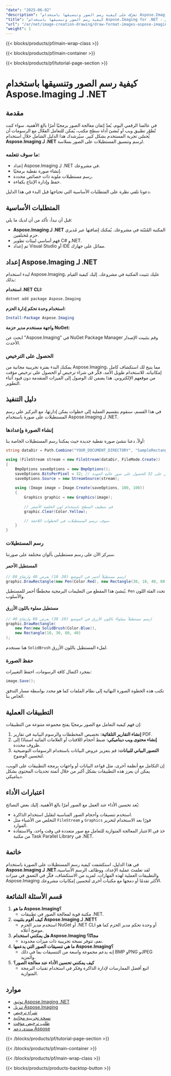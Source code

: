 ```yaml
---
"date": "2025-06-02"
"description": "تعرّف على كيفية رسم الصور وتنسيقها باستخدام Aspose.Imaging لـ .NET. يتناول هذا الدليل إعداد المكتبة، ورسم المستطيلات، وحفظ الصور بكفاءة."
"title": "كيفية رسم الصور وتنسيقها باستخدام Aspose.Imaging for .NET - دليل شامل"
"url": "/ar/net/image-creation-drawing/draw-format-images-aspose-imaging-net/"
"weight": 1
---
```


{{< blocks/products/pf/main-wrap-class >}}

{{< blocks/products/pf/main-container >}}

{{< blocks/products/pf/tutorial-page-section >}}
# كيفية رسم الصور وتنسيقها باستخدام Aspose.Imaging لـ .NET

## مقدمة

في عالمنا الرقمي اليوم، يُعدّ إتقان معالجة الصور برمجيًا أمرًا بالغ الأهمية. سواء كنت تُطوّر تطبيق ويب أو تُنشئ أداة سطح مكتب، يُمكن للتعامل الفعّال مع الرسومات أن يُحسّن تجربة المستخدم بشكل كبير. سيُرشدك هذا الدليل الشامل خلال استخدام **Aspose.Imaging لـ .NET** لرسم وتنسيق المستطيلات على الصور بسلاسة.

### ما سوف تتعلمه:
- إعداد Aspose.Imaging لـ .NET في مشروعك.
- إنشاء صورة نقطية برمجيًا.
- رسم مستطيلات ملونة ذات خصائص محددة.
- حفظ وإدارة الإنتاج بكفاءة.

دعونا نلقي نظرة على المتطلبات الأساسية التي تحتاجها قبل البدء في هذا الدليل.

## المتطلبات الأساسية

قبل أن نبدأ، تأكد من أن لديك ما يلي:
- **Aspose.Imaging لـ .NET** المكتبة المُثبّتة في مشروعك. يُمكنك إضافتها عبر مُديري حزم مُختلفين.
- فهم أساسي لبيئات تطوير C# و.NET.
- تم إعداد Visual Studio أو IDE مماثل على جهازك.

## إعداد Aspose.Imaging لـ .NET

لبدء استخدام Aspose.Imaging، عليك تثبيت المكتبة في مشروعك. إليك كيفية القيام بذلك:

**استخدام .NET CLI:**

```bash
dotnet add package Aspose.Imaging
```

**استخدام وحدة تحكم إدارة الحزم:**

```powershell
Install-Package Aspose.Imaging
```

**واجهة مستخدم مدير حزمة NuGet:**

ابحث عن "Aspose.Imaging" في NuGet Package Manager وقم بتثبيت الإصدار الأحدث.

### الحصول على الترخيص

يمكنك البدء بفترة تجريبية مجانية من Aspose.Imaging، مما يتيح لك استكشاف كامل إمكانياته. للاستخدام طويل الأمد، فكّر في شراء ترخيص أو الحصول على ترخيص مؤقت من موقعهم الإلكتروني. هذا يضمن لك الوصول إلى الميزات المتقدمة دون قيود أثناء التطوير.

## دليل التنفيذ

في هذا القسم، سنقوم بتقسيم العملية إلى خطوات يمكن إدارتها، مع التركيز على رسم المستطيلات على صورة باستخدام Aspose.Imaging لـ .NET.

### إنشاء الصورة وإعدادها

أولاً، دعنا ننشئ صورة نقطية جديدة حيث يمكننا رسم المستطيلات الخاصة بنا:

```csharp
string dataDir = Path.Combine("YOUR_DOCUMENT_DIRECTORY", "SampleRectangle_out.bmp");

using (FileStream stream = new FileStream(dataDir, FileMode.Create))
{
    BmpOptions saveOptions = new BmpOptions();
    saveOptions.BitsPerPixel = 32; // اضبط عدد البتات لكل بكسل على 32 للحصول على صور عالية الجودة
    saveOptions.Source = new StreamSource(stream);
    
    using (Image image = Image.Create(saveOptions, 100, 100)) 
    {
        Graphics graphic = new Graphics(image);
        
        // قم بتنظيف السطح باستخدام لون الخلفية الأصفر
        graphic.Clear(Color.Yellow);

        // سوف نرسم المستطيلات في الخطوات اللاحقة.
    }
}
```

### رسم المستطيلات

سنركز الآن على رسم مستطيلين بألوان مختلفة على صورتنا.

#### المستطيل الأحمر

```csharp
// ارسم مستطيلاً أحمر في الموضع (30، 10) بعرض 40 وارتفاع 80
graphic.DrawRectangle(new Pen(Color.Red), new Rectangle(30, 10, 40, 80));
```

يُنشئ هذا المقطع من التعليمات البرمجية مخططًا أحمر للمستطيل. `Pen` تحدد الفئة اللون والأسلوب.

#### مستطيل مملوء باللون الأزرق

```csharp
// ارسم مستطيلاً مملوءًا باللون الأزرق في الموضع (10، 30) بعرض 80 وارتفاع 40
graphic.DrawRectangle(
    new Pen(new SolidBrush(Color.Blue)),
    new Rectangle(10, 30, 80, 40)
);
```

هنا نستخدم `SolidBrush` لملء المستطيل باللون الأزرق.

### حفظ الصورة

بمجرد اكتمال كافة الرسومات، احفظ التغييرات:

```csharp
image.Save();
```

تكتب هذه الخطوة الصورة النهائية إلى نظام الملفات كما هو محدد بواسطة مسار التدفق الخاص بنا.

## التطبيقات العملية

إن فهم كيفية التعامل مع الصور برمجيًا يفتح مجموعة متنوعة من التطبيقات:
1. **إنشاء التقارير التلقائية:** تخصيص المخططات والرسوم البيانية في تقارير PDF.
2. **إنشاء محتوى ويب ديناميكي:** ضبط أحجام اللافتات أو العلامات المائية استنادًا إلى ظروف محددة.
3. **التصور البياني للبيانات:** قم بتعزيز عروض البيانات باستخدام الرسومات التوضيحية لتحسين الوضوح.

إن التكامل مع أنظمة أخرى، مثل قواعد البيانات أو واجهات برمجة التطبيقات على الويب، يمكن أن يعزز هذه التطبيقات بشكل أكبر من خلال أتمتة تحديثات المحتوى بشكل ديناميكي.

## اعتبارات الأداء

يُعد تحسين الأداء عند العمل مع الصور أمرًا بالغ الأهمية. إليك بعض النصائح:
- استخدم تنسيقات وأحجام الصور المناسبة لتقليل استخدام الذاكرة.
- التخلص من الأشياء مثل `FileStream` و `Graphics` فورًا بعد الاستخدام لتحرير الموارد.
- خذ في الاعتبار المعالجة المتوازية للتعامل مع صور متعددة في وقت واحد، والاستفادة من مكتبة Task Parallel Library في .NET.

## خاتمة

في هذا الدليل، استكشفت كيفية رسم المستطيلات على الصورة باستخدام **Aspose.Imaging لـ .NET**لقد تعلمتَ عملية الإعداد، ووظائف الرسم الأساسية، والتطبيقات العملية لهذه المهارات. لمزيد من الاستكشاف، فكّر في التعمق في ميزات Aspose.Imaging الأكثر تقدمًا أو دمجها مع مكتبات أخرى لتحسين إمكانيات مشروعك.

## قسم الأسئلة الشائعة

1. **ما هو Aspose.Imaging؟**
   - مكتبة قوية لمعالجة الصور في تطبيقات .NET.
2. **كيف أقوم بتثبيت Aspose.Imaging لـ .NET؟**
   - استخدم مدير الحزم NuGet أو .NET CLI أو وحدة تحكم مدير الحزم كما هو موضح أعلاه.
3. **هل يمكنني استخدام Aspose.Imaging مجانًا؟**
   - نعم، تتوفر نسخة تجريبية ذات ميزات محدودة.
4. **ما هي تنسيقات الصور التي يدعمها Aspose.Imaging؟**
   - إنه يدعم مجموعة واسعة من التنسيقات بما في ذلك BMP وPNG وJPEG والمزيد.
5. **كيف يمكنني تحسين الأداء عند معالجة الصور؟**
   - اتبع أفضل الممارسات لإدارة الذاكرة وفكر في استخدام تقنيات البرمجة المتوازية.

## موارد
- [توثيق Aspose.Imaging .NET](https://reference.aspose.com/imaging/net/)
- [تنزيل Aspose.Imaging](https://releases.aspose.com/imaging/net/)
- [شراء ترخيص](https://purchase.aspose.com/buy)
- [نسخة تجريبية مجانية](https://releases.aspose.com/imaging/net/)
- [طلب ترخيص مؤقت](https://purchase.aspose.com/temporary-license/)
- [منتدى دعم Aspose](https://forum.aspose.com/c/imaging/10)

{{< /blocks/products/pf/tutorial-page-section >}}

{{< /blocks/products/pf/main-container >}}

{{< /blocks/products/pf/main-wrap-class >}}

{{< blocks/products/products-backtop-button >}}